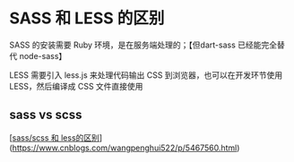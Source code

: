 # SASS 和 LESS 的区别



SASS 的安装需要 Ruby 环境，是在服务端处理的；【但dart-sass 已经能完全替代 node-sass】

LESS 需要引入 less.js 来处理代码输出 CSS 到浏览器，也可以在开发环节使用 LESS，然后编译成 CSS 文件直接使用

## sass vs scss

[[sass/scss 和 less的区别](https://www.cnblogs.com/wangpenghui522/p/5467560.html)](https://www.cnblogs.com/wangpenghui522/p/5467560.html)



